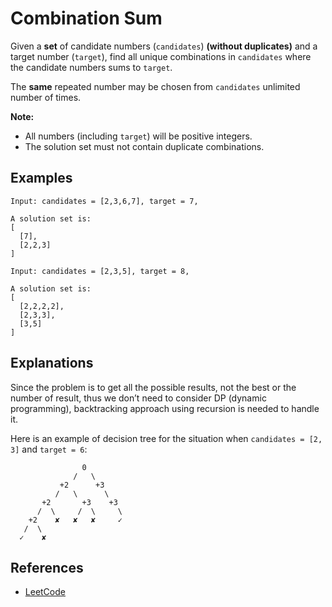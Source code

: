 # Combination Sum

Given a **set** of candidate numbers (`candidates`) **(without duplicates)** and a target number (`target`), find all unique combinations in `candidates` where the candidate numbers sums to `target`.

The **same** repeated number may be chosen from `candidates` unlimited number of times.

**Note:**

-   All numbers (including `target`) will be positive integers.
-   The solution set must not contain duplicate combinations.

## Examples

```
Input: candidates = [2,3,6,7], target = 7,

A solution set is:
[
  [7],
  [2,2,3]
]
```

```
Input: candidates = [2,3,5], target = 8,

A solution set is:
[
  [2,2,2,2],
  [2,3,3],
  [3,5]
]
```

## Explanations

Since the problem is to get all the possible results, not the best or the number of result, thus we don’t need to consider DP (dynamic programming), backtracking approach using recursion is needed to handle it.

Here is an example of decision tree for the situation when `candidates = [2, 3]` and `target = 6`:

```
                0
              /   \
           +2      +3
          /   \      \
       +2       +3    +3
      /  \     /  \     \
    +2    ✘   ✘   ✘     ✓
   /  \
  ✓    ✘
```

## References

-   [LeetCode](https://leetcode.com/problems/combination-sum/description/)
